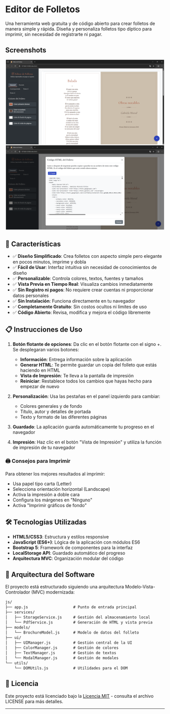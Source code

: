 # Editor de Folletos

Una herramienta web gratuita y de código abierto para crear folletos de manera simple y rápida. Diseña y personaliza folletos tipo díptico para imprimir, sin necesidad de registrarte ni pagar.

## Screenshots

<div align="center">
  <img src="captures/1.png" width="500"/>
  <img src="captures/2.png" width="500"/>
</div>

## 🌟 Características

- ✅ **Diseño Simplificado**: Crea folletos con aspecto simple pero elegante en pocos minutos, imprime y dobla
- ✅ **Fácil de Usar**: Interfaz intuitiva sin necesidad de conocimientos de diseño
- ✅ **Personalizable**: Controla colores, textos, fuentes y tamaños
- ✅ **Vista Previa en Tiempo Real**: Visualiza cambios inmediatamente
- ✅ **Sin Registro ni pagos**: No requiere crear cuentas ni proporcionar datos personales
- ✅ **Sin Instalación**: Funciona directamente en tu navegador
- ✅ **Completamente Gratuito**: Sin costos ocultos ni límites de uso
- ✅ **Código Abierto**: Revisa, modifica y mejora el código libremente

## 📋 Instrucciones de Uso

1. **Botón flotante de opciones**: Da clic en el botón flotante con el signo +. Se desplegaran varios botones:
   - **Información**: Entrega información sobre la aplicación
   - **Generar HTML**: Te permite guardar un copia del folleto que estás haciendo en HTML
   - **Vista de Impresión**: Te lleva a la pantalla de impresión
   - **Reiniciar**: Restablece todos los cambios que hayas hecho para empezar de nuevo
   
2. **Personalización**: Usa las pestañas en el panel izquierdo para cambiar:
   - Colores generales y de fondo
   - Título, autor y detalles de portada
   - Texto y formato de las diferentes páginas
   
3. **Guardado**: La aplicación guarda automáticamente tu progreso en el navegador

4. **Impresión**: Haz clic en el botón "Vista de Impresión" y utiliza la función de impresión de tu navegador

### 🖨️ Consejos para Imprimir

Para obtener los mejores resultados al imprimir:

- Usa papel tipo carta (Letter)
- Selecciona orientación horizontal (Landscape)
- Activa la impresión a doble cara
- Configura los márgenes en "Ninguno"
- Activa "Imprimir gráficos de fondo"

## 🛠️ Tecnologías Utilizadas

- **HTML5/CSS3**: Estructura y estilos responsive
- **JavaScript (ES6+)**: Lógica de la aplicación con módulos ES6
- **Bootstrap 5**: Framework de componentes para la interfaz
- **LocalStorage API**: Guardado automático del progreso
- **Arquitectura MVC**: Organización modular del código

## 📐 Arquitectura del Software

El proyecto está estructurado siguiendo una arquitectura Modelo-Vista-Controlador (MVC) modernizada:

```
js/
├── app.js                    # Punto de entrada principal
├── services/
│   ├── StorageService.js     # Gestión del almacenamiento local
│   └── PdfService.js         # Generación de HTML y vista previa
├── models/
│   └── BrochureModel.js      # Modelo de datos del folleto
├── ui/
│   ├── UIManager.js          # Gestión central de la UI
│   ├── ColorManager.js       # Gestión de colores
│   ├── TextManager.js        # Gestión de textos
│   └── ModalManager.js       # Gestión de modales
└── utils/
    └── DOMUtils.js           # Utilidades para el DOM
```

## 📄 Licencia

Este proyecto está licenciado bajo la [Licencia MIT](LICENSE) - consulta el archivo LICENSE para más detalles.

---